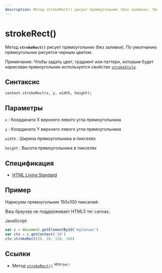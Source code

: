 ```yaml
---
description: Метод strokeRect() рисует прямоугольник (без заливки). По умолчанию прямоугольник рисуется черным цветом
---
```


# strokeRect()

Метод **`strokeRect()`** рисует прямоугольник (без заливки). По умолчанию прямоугольник рисуется черным цветом.

Примечание: Чтобы задать цвет, градиент или паттерн, которым будет нарисован прямоугольник используется свойство [`strokeStyle`](strokestyle.md).

## Синтаксис

```
context.strokeRect(x, y, width, height);
```

## Параметры

`x`
: Координата X верхнего левого угла прямоугольника

`y`
: Координата Y верхнего левого угла прямоугольника

`width`
: Ширина прямоугольника в пикселях

`height`
: Высота прямоугольника в пикселях

## Спецификация

- [HTML Living Standard](https://html.spec.whatwg.org/multipage/canvas.html#dom-context-2d-strokerect)

## Пример

Нарисуем прямоугольник 150x100 пикселей:

<canvas id="myCanvas" width="300" height="150" style="border:1px solid #d3d3d3;background:#ffffff;">
Ваш браузер не поддерживает HTML5 тег canvas.
</canvas>
<script>
var c=document.getElementById("myCanvas");
var canvOK=1;
try {c.getContext("2d");}
catch (er) {canvOK=0;}
if (canvOK==1){
var ctx=c.getContext("2d");
ctx.strokeRect(20,20,150,100);}
</script>

JavaScript:

```js
var c = document.getElementById('myCanvas')
var ctx = c.getContext('2d')
ctx.strokeRect(20, 20, 150, 100)
```

## Ссылки

- Метод [`strokeRect()`](https://developer.mozilla.org/ru/docs/Web/API/CanvasRenderingContext2D/strokeRect) <sup><small>MDN (рус.)</small></sup>
